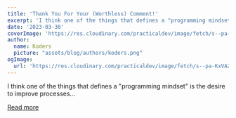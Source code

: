 ```yaml
---
title: 'Thank You For Your (Worthless) Comment!'
excerpt: 'I think one of the things that defines a "programming mindset" is the desire to improve processes...'
date: '2023-03-30'
coverImage: 'https://res.cloudinary.com/practicaldev/image/fetch/s--pa-KxVAZ--/c_imagga_scale,f_auto,fl_progressive,h_420,q_auto,w_1000/https://dev-to-uploads.s3.amazonaws.com/uploads/articles/wxogr7qacm1xscgvelus.jpg'
author:
  name: Koders
  picture: "assets/blog/authors/koders.png"
ogImage:
  url: 'https://res.cloudinary.com/practicaldev/image/fetch/s--pa-KxVAZ--/c_imagga_scale,f_auto,fl_progressive,h_420,q_auto,w_1000/https://dev-to-uploads.s3.amazonaws.com/uploads/articles/wxogr7qacm1xscgvelus.jpg'
---
```


I think one of the things that defines a "programming mindset" is the desire to improve processes...

[Read more](https://dev.to/bytebodger/thank-you-for-your-worthless-comment-4o67)
